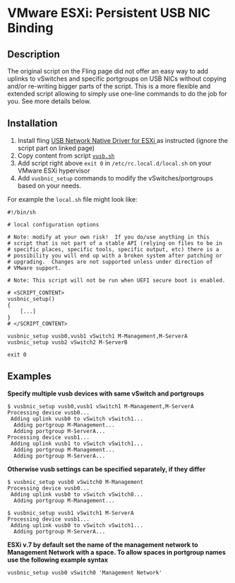 # VMware ESXi: Persistent USB NIC Binding

## Description

The original script on the Fling page did not offer an easy way to add uplinks to vSwitches and specific portgroups on USB NICs without copying and/or re-writing bigger parts of the script. This is a more flexible and extended script allowing to simply use one-line commands to do the job for you. See more details below.

## Installation

1. Install fling [USB Network Native Driver for ESXi
](https://labs.vmware.com/flings/usb-network-native-driver-for-esxi#instructions) as instructed (ignore the script part on linked page)
2. Copy content from script [`vusb.sh`](vusb.sh)
3. Add script right above `exit 0` in `/etc/rc.local.d/local.sh` on your VMware ESXi hypervisor
4. Add `vusbnic_setup` commands to modify the vSwitches/portgroups based on your needs.

For example the `local.sh` file might look like:
```shell
#!/bin/sh

# local configuration options

# Note: modify at your own risk!  If you do/use anything in this
# script that is not part of a stable API (relying on files to be in
# specific places, specific tools, specific output, etc) there is a
# possibility you will end up with a broken system after patching or
# upgrading.  Changes are not supported unless under direction of
# VMware support.

# Note: This script will not be run when UEFI secure boot is enabled.

# <SCRIPT_CONTENT>
vusbnic_setup()
{
    [...]
}
# </SCRIPT_CONTENT>

vusbnic_setup vusb0,vusb1 vSwitch1 M-Management,M-ServerA
vusbnic_setup vusb2 vSwitch2 M-ServerB

exit 0
```

## Examples

**Specify multiple vusb devices with same vSwitch and portgroups**
```text
$ vusbnic_setup vusb0,vusb1 vSwitch1 M-Management,M-ServerA
Processing device vusb0...
 Adding uplink vusb0 to vSwitch vSwitch1...
  Adding portgroup M-Management...
  Adding portgroup M-ServerA...
Processing device vusb1...
 Adding uplink vusb1 to vSwitch vSwitch1...
  Adding portgroup M-Management...
  Adding portgroup M-ServerA...
```

**Otherwise vusb settings can be specified separately, if they differ**
```shell
$ vusbnic_setup vusb0 vSwitch0 M-Management
Processing device vusb0...
 Adding uplink vusb0 to vSwitch vSwitch0...
  Adding portgroup M-Management...

$ vusbnic_setup vusb1 vSwitch1 M-ServerA
Processing device vusb1...
 Adding uplink vusb0 to vSwitch vSwitch1...
  Adding portgroup M-ServerA...
```

**ESXi v.7 by default set the name of the management network to Management Network with a space. To allow spaces in portgroup names use the following example syntax**
```shell
vusbnic_setup vusb0 vSwitch0 'Management Network'
```
